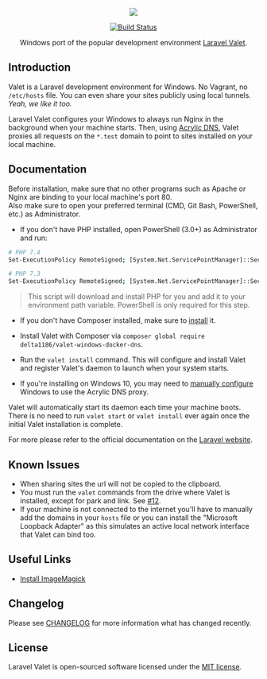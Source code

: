 <p align="center"><img src="https://laravel.com/assets/img/components/logo-valet.svg"></p>

<p align="center">
<a href="https://travis-ci.com/delta1186/valet-windows-docker-dns"><img src="https://travis-ci.com/delta1186/valet-windows-docker-dns.svg?branch=master" alt="Build Status"></a>
<!--
<a href="https://packagist.org/packageg/delta1186/valet-windows-docker-dns"><img src="https://poser.pugx.org/delta1186/valet-windows-docker-dns/d/total.svg" alt="Total Downloads"></a>
<a href="https://packagist.org/packageg/delta1186/valet-windows-docker-dns"><img src="https://poser.pugx.org/delta1186/valet-windows-docker-dns/v/stable.svg" alt="Latest Stable Version"></a>
<a href="https://packagist.org/packageg/delta1186/valet-windows-docker-dns"><img src="https://poser.pugx.org/delta1186/valet-windows-docker-dns/license.svg" alt="License"></a>
-->
</p>

<p align="center">Windows port of the popular development environment <a href="https://github.com/laravel/valet">Laravel Valet</a>.</p>

## Introduction

Valet is a Laravel development environment for Windows. No Vagrant, no `/etc/hosts` file. You can even share your sites publicly using local tunnels. _Yeah, we like it too._

Laravel Valet configures your Windows to always run Nginx in the background when your machine starts. Then, using [Acrylic DNS](http://mayakron.altervista.org/wikibase/show.php?id=AcrylicHome), Valet proxies all requests on the `*.test` domain to point to sites installed on your local machine.

## Documentation

Before installation, make sure that no other programs such as Apache or Nginx are binding to your local machine's port 80. <br> Also make sure to open your preferred terminal (CMD, Git Bash, PowerShell, etc.) as Administrator.

- If you don't have PHP installed, open PowerShell (3.0+) as Administrator and run:

```bash
# PHP 7.4
Set-ExecutionPolicy RemoteSigned; [System.Net.ServicePointManager]::SecurityProtocol = [System.Net.SecurityProtocolType]::Tls12; Invoke-WebRequest -Uri "https://github.com/delta1186/valet-windows/raw/master/bin/php74.ps1" -OutFile $env:temp\php74.ps1; .$env:temp\php74.ps1

# PHP 7.3
Set-ExecutionPolicy RemoteSigned; [System.Net.ServicePointManager]::SecurityProtocol = [System.Net.SecurityProtocolType]::Tls12; Invoke-WebRequest -Uri "https://github.com/delta1186/valet-windows/raw/master/bin/php73.ps1" -OutFile $env:temp\php73.ps1; .$env:temp\php73.ps1
```

> This script will download and install PHP for you and add it to your environment path variable. PowerShell is only required for this step.

- If you don't have Composer installed, make sure to [install](https://getcomposer.org/Composer-Setup.exe) it.

- Install Valet with Composer via `composer global require delta1186/valet-windows-docker-dns`.

- Run the `valet install` command. This will configure and install Valet and register Valet's daemon to launch when your system starts.

- If you're installing on Windows 10, you may need to [manually configure](http://mayakron.altervista.org/wikibase/show.php?id=AcrylicWindows10Configuration) Windows to use the Acrylic DNS proxy.

Valet will automatically start its daemon each time your machine boots. There is no need to run `valet start` or `valet install` ever again once the initial Valet installation is complete.

For more please refer to the official documentation on the [Laravel website](https://laravel.com/docs/5.8/valet#serving-sites).

## Known Issues

- When sharing sites the url will not be copied to the clipboard.
- You must run the `valet` commands from the drive where Valet is installed, except for park and link. See [#12](https://github.com/cretueusebiu/valet-windows/issues/12#issuecomment-283111834).
- If your machine is not connected to the internet you'll have to manually add the domains in your `hosts` file or you can install the "Microsoft Loopback Adapter" as this simulates an active local network interface that Valet can bind too.

## Useful Links

- [Install ImageMagick](https://mlocati.github.io/articles/php-windows-imagick.html)

## Changelog

Please see [CHANGELOG](CHANGELOG.md) for more information what has changed recently.

## License

Laravel Valet is open-sourced software licensed under the [MIT license](http://opensource.org/licenses/MIT).
